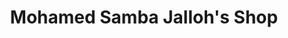 ---
title: "Mohamed Samba Jalloh's Shop"
url: /kailahun/mohamed-samba-jallohs-shop/
shop: clothes
---
